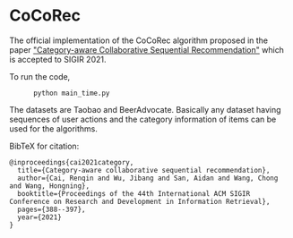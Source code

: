 # CoCoRec
The official implementation of the CoCoRec algorithm proposed in the paper ["Category-aware Collaborative Sequential Recommendation"](https://dl.acm.org/doi/abs/10.1145/3404835.3462832) which is accepted to SIGIR 2021.

To run the code,
```
      python main_time.py
```

The datasets are Taobao and BeerAdvocate. Basically any dataset having sequences of user actions and the category information of items can be used for the algorithms.

BibTeX for citation:

```
@inproceedings{cai2021category,
  title={Category-aware collaborative sequential recommendation},
  author={Cai, Renqin and Wu, Jibang and San, Aidan and Wang, Chong and Wang, Hongning},
  booktitle={Proceedings of the 44th International ACM SIGIR Conference on Research and Development in Information Retrieval},
  pages={388--397},
  year={2021}
}
```
